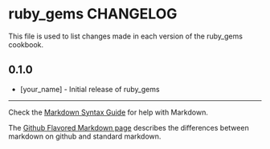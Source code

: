 ruby_gems CHANGELOG
===================

This file is used to list changes made in each version of the ruby_gems cookbook.

0.1.0
-----
- [your_name] - Initial release of ruby_gems

- - -
Check the [Markdown Syntax Guide](http://daringfireball.net/projects/markdown/syntax) for help with Markdown.

The [Github Flavored Markdown page](http://github.github.com/github-flavored-markdown/) describes the differences between markdown on github and standard markdown.
